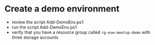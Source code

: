 # Create a demo environment

- review the script Add-DemoEnv.ps1
- run the script Add-DemoEnv.ps1
- verify that you have a resource group called `rg-euw-meetup-demo` with three storage accounts
